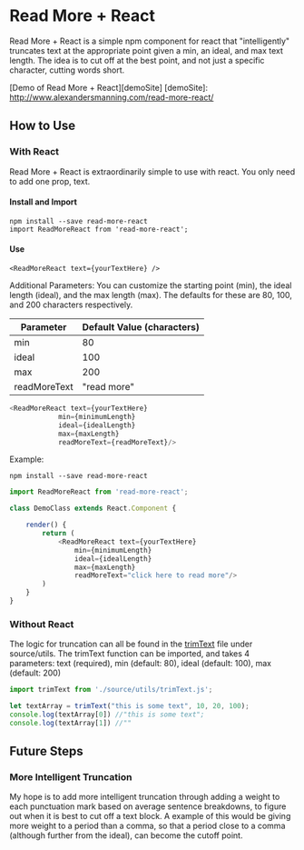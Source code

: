 # Read More + React
Read More + React is a simple npm component for react that "intelligently" truncates text at the appropriate point given a min, an ideal, and max text length. The idea is to cut off at the best point, and not just a specific character, cutting words short. 

[Demo of Read More + React][demoSite]
[demoSite]: http://www.alexandersmanning.com/read-more-react/

## How to Use 

### With React
Read More + React is extraordinarily simple to use with react. You only need to add one prop, text. 

#### Install and Import
```
npm install --save read-more-react
import ReadMoreReact from 'read-more-react';
```

#### Use
```
<ReadMoreReact text={yourTextHere} />
```

Additional Parameters: You can customize the starting point (min), the ideal length (ideal), and the max length (max). The defaults for these are 80, 100, and 200 characters respectively. 

| Parameter          | Default Value (characters) |
|--------------------|----------------------------|
| min                | 80                         |
| ideal              | 100                        |
| max                | 200                        |
| readMoreText       | "read more"                |

```javascript
<ReadMoreReact text={yourTextHere}
			min={minimumLength}
			ideal={idealLength}
			max={maxLength}
			readMoreText={readMoreText}/>
```

Example:

```
npm install --save read-more-react
```

```javascript
import ReadMoreReact from 'read-more-react';

class DemoClass extends React.Component {

	render() { 
		return (
			<ReadMoreReact text={yourTextHere}
				min={minimumLength}
				ideal={idealLength}
				max={maxLength}
				readMoreText="click here to read more"/>
		) 
	}
}
```

### Without React
The logic for truncation can all be found in the [trimText][trimtext] file under source/utils. The trimText function can be imported, and takes 4 parameters: text (required), min (default: 80), ideal (default: 100), max (default: 200)

[trimtext]: https://github.com/alexandersmanning/read-more-react/blob/master/source/utils/trimText.js

```javascript
import trimText from './source/utils/trimText.js';

let textArray = trimText("this is some text", 10, 20, 100);
console.log(textArray[0]) //"this is some text";
console.log(textArray[1]) //""
```

## Future Steps

### More Intelligent Truncation
My hope is to add more intelligent truncation through adding a weight to each punctuation mark based on average sentence breakdowns, to figure out when it is best to cut off a text block. A example of this would be giving more weight to a period than a comma, so that a period close to a comma (although further from the ideal), can become the cutoff point. 


